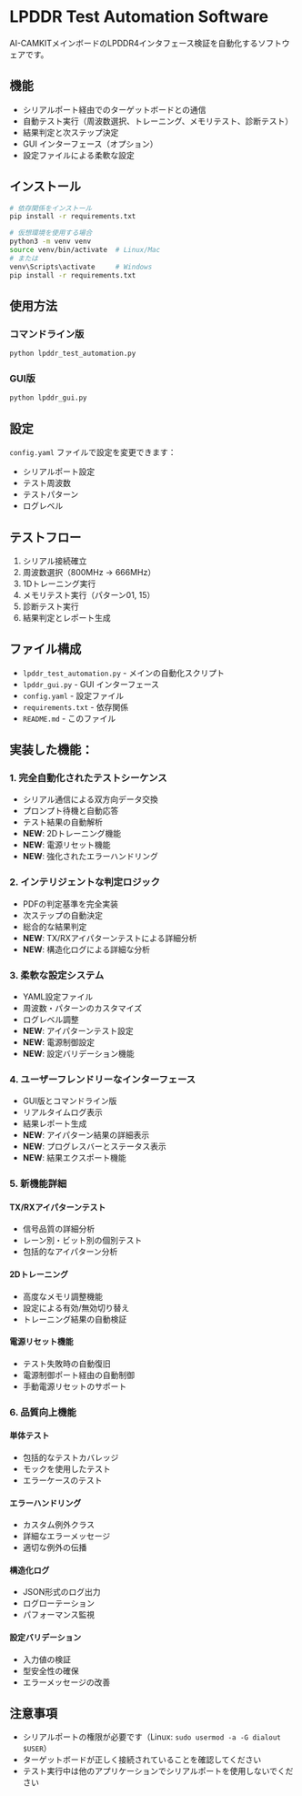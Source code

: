 # LPDDR Test Automation Software

AI-CAMKITメインボードのLPDDR4インタフェース検証を自動化するソフトウェアです。

## 機能

- シリアルポート経由でのターゲットボードとの通信
- 自動テスト実行（周波数選択、トレーニング、メモリテスト、診断テスト）
- 結果判定と次ステップ決定
- GUI インターフェース（オプション）
- 設定ファイルによる柔軟な設定

## インストール

```bash
# 依存関係をインストール
pip install -r requirements.txt

# 仮想環境を使用する場合
python3 -m venv venv
source venv/bin/activate  # Linux/Mac
# または
venv\Scripts\activate     # Windows
pip install -r requirements.txt
```

## 使用方法

### コマンドライン版

```bash
python lpddr_test_automation.py
```

### GUI版

```bash
python lpddr_gui.py
```

## 設定

`config.yaml` ファイルで設定を変更できます：

- シリアルポート設定
- テスト周波数
- テストパターン
- ログレベル

## テストフロー

1. シリアル接続確立
2. 周波数選択（800MHz → 666MHz）
3. 1Dトレーニング実行
4. メモリテスト実行（パターン01, 15）
5. 診断テスト実行
6. 結果判定とレポート生成

## ファイル構成

- `lpddr_test_automation.py` - メインの自動化スクリプト
- `lpddr_gui.py` - GUI インターフェース
- `config.yaml` - 設定ファイル
- `requirements.txt` - 依存関係
- `README.md` - このファイル

## 実装した機能：

### 1. 完全自動化されたテストシーケンス
- シリアル通信による双方向データ交換
- プロンプト待機と自動応答
- テスト結果の自動解析
- **NEW**: 2Dトレーニング機能
- **NEW**: 電源リセット機能
- **NEW**: 強化されたエラーハンドリング

### 2. インテリジェントな判定ロジック
- PDFの判定基準を完全実装
- 次ステップの自動決定
- 総合的な結果判定
- **NEW**: TX/RXアイパターンテストによる詳細分析
- **NEW**: 構造化ログによる詳細な分析

### 3. 柔軟な設定システム
- YAML設定ファイル
- 周波数・パターンのカスタマイズ
- ログレベル調整
- **NEW**: アイパターンテスト設定
- **NEW**: 電源制御設定
- **NEW**: 設定バリデーション機能

### 4. ユーザーフレンドリーなインターフェース
- GUI版とコマンドライン版
- リアルタイムログ表示
- 結果レポート生成
- **NEW**: アイパターン結果の詳細表示
- **NEW**: プログレスバーとステータス表示
- **NEW**: 結果エクスポート機能

### 5. 新機能詳細

#### TX/RXアイパターンテスト
- 信号品質の詳細分析
- レーン別・ビット別の個別テスト
- 包括的なアイパターン分析

#### 2Dトレーニング
- 高度なメモリ調整機能
- 設定による有効/無効切り替え
- トレーニング結果の自動検証

#### 電源リセット機能
- テスト失敗時の自動復旧
- 電源制御ポート経由の自動制御
- 手動電源リセットのサポート

### 6. 品質向上機能

#### 単体テスト
- 包括的なテストカバレッジ
- モックを使用したテスト
- エラーケースのテスト

#### エラーハンドリング
- カスタム例外クラス
- 詳細なエラーメッセージ
- 適切な例外の伝播

#### 構造化ログ
- JSON形式のログ出力
- ログローテーション
- パフォーマンス監視

#### 設定バリデーション
- 入力値の検証
- 型安全性の確保
- エラーメッセージの改善

## 注意事項

- シリアルポートの権限が必要です（Linux: `sudo usermod -a -G dialout $USER`）
- ターゲットボードが正しく接続されていることを確認してください
- テスト実行中は他のアプリケーションでシリアルポートを使用しないでください
